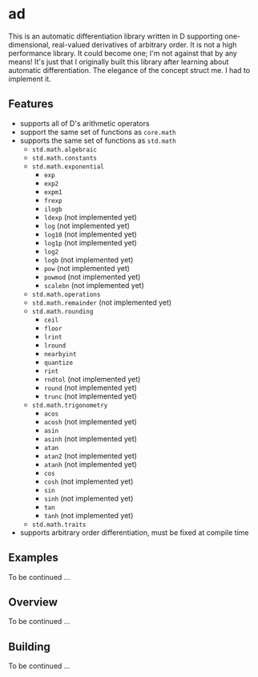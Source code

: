 # ad

This is an automatic differentiation library written in D supporting one-dimensional, real-valued derivatives of arbitrary order. It is not a high performance library. It could become one; I'm not against that by any means! It's just that I originally built this library after learning about automatic differentiation. The elegance of the concept struct me. I had to implement it.

## Features

* supports all of D's arithmetic operators
* support the same set of functions as `core.math`
* supports the same set of functions as `std.math`
  * `std.math.algebraic`
  * `std.math.constants`
  * `std.math.exponential`
    * `exp`
    * `exp2`
    * `expm1`
    * `frexp`
    * `ilogb`
    * `ldexp` (not implemented yet)
    * `log` (not implemented yet)
    * `log10` (not implemented yet)
    * `log1p` (not implemented yet)
    * `log2`
    * `logb` (not implemented yet)
    * `pow` (not implemented yet)
    * `powmod` (not implemented yet)
    * `scalebn` (not implemented yet)
  * `std.math.operations`
  * `std.math.remainder` (not implemented yet)
  * `std.math.rounding`
    * `ceil`
    * `floor`
    * `lrint`
    * `lround`
    * `nearbyint`
    * `quantize`
    * `rint`
    * `rndtol` (not implemented yet)
    * `round` (not implemented yet)
    * `trunc` (not implemented yet)
  * `std.math.trigonometry`
    * `acos`
    * `acosh` (not implemented yet)
    * `asin`
    * `asinh` (not implemented yet)
    * `atan`
    * `atan2` (not implemented yet)
    * `atanh` (not implemented yet)
    * `cos`
    * `cosh` (not implemented yet)
    * `sin`
    * `sinh` (not implemented yet)
    * `tan`
    * `tanh` (not implemented yet)
  * `std.math.traits`
* supports arbitrary order differentiation, must be fixed at compile time

## Examples

To be continued ...

## Overview

To be continued ...

## Building

To be continued ...
